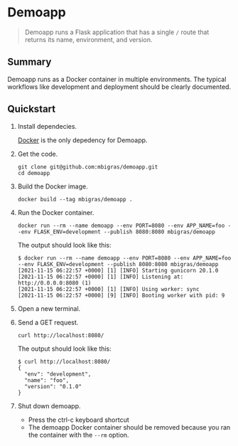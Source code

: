 # Demoapp

> Demoapp runs a Flask application that has a single `/` route that returns its name, environment, and version.

## Summary

Demoapp runs as a Docker container in multiple environments. The typical workflows like development and deployment should be clearly documented.

## Quickstart

1. Install dependecies.

   [Docker](https://docs.docker.com/get-docker/) is the only depedency for Demoapp.

1. Get the code.

   ```
   git clone git@github.com:mbigras/demoapp.git
   cd demoapp
   ```

1. Build the Docker image.

   ```
   docker build --tag mbigras/demoapp .
   ```

1. Run the Docker container.

   ```
   docker run --rm --name demoapp --env PORT=8080 --env APP_NAME=foo --env FLASK_ENV=development --publish 8080:8080 mbigras/demoapp
   ```

   The output should look like this:

   ```
   $ docker run --rm --name demoapp --env PORT=8080 --env APP_NAME=foo --env FLASK_ENV=development --publish 8080:8080 mbigras/demoapp
   [2021-11-15 06:22:57 +0000] [1] [INFO] Starting gunicorn 20.1.0
   [2021-11-15 06:22:57 +0000] [1] [INFO] Listening at: http://0.0.0.0:8080 (1)
   [2021-11-15 06:22:57 +0000] [1] [INFO] Using worker: sync
   [2021-11-15 06:22:57 +0000] [9] [INFO] Booting worker with pid: 9
   ```

1. Open a new terminal.

1. Send a GET request.

   ```
   curl http://localhost:8080/
   ```

   The output should look like this:

   ```
   $ curl http://localhost:8080/
   {
     "env": "development",
     "name": "foo",
     "version": "0.1.0"
   }
   ```

1. Shut down demoapp.

   * Press the ctrl-c keyboard shortcut
   * The demoapp Docker container should be removed because you ran the container with the `--rm` option.
